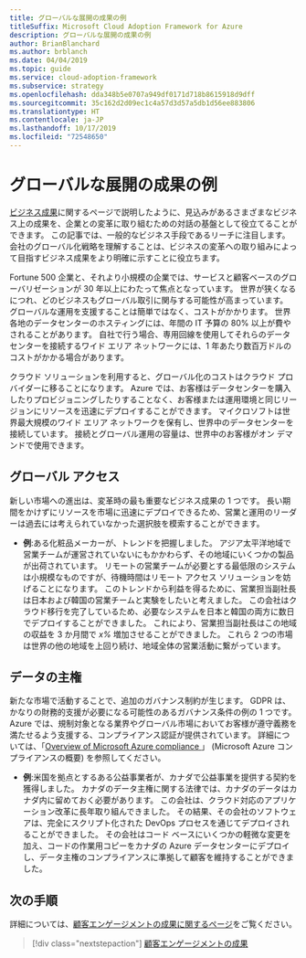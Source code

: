 ```yaml
---
title: グローバルな展開の成果の例
titleSuffix: Microsoft Cloud Adoption Framework for Azure
description: グローバルな展開の成果の例
author: BrianBlanchard
ms.author: brblanch
ms.date: 04/04/2019
ms.topic: guide
ms.service: cloud-adoption-framework
ms.subservice: strategy
ms.openlocfilehash: dda348b5e0707a949df0171d718b8615918d9dff
ms.sourcegitcommit: 35c162d2d09ec1c4a57d3d57a5db1d56ee883806
ms.translationtype: HT
ms.contentlocale: ja-JP
ms.lasthandoff: 10/17/2019
ms.locfileid: "72548650"
---
```

# <a name="examples-of-global-reach-outcomes"></a>グローバルな展開の成果の例

[ビジネス成果](./index.md)に関するページで説明したように、見込みがあるさまざまなビジネス上の成果を、企業との変革に取り組むための対話の基盤として役立てることができます。 この記事では、一般的なビジネス手段であるリーチに注目します。 会社のグローバル化戦略を理解することは、ビジネスの変革への取り組みによって目指すビジネス成果をより明確に示すことに役立ちます。

Fortune 500 企業と、それより小規模の企業では、サービスと顧客ベースのグローバリゼーションが 30 年以上にわたって焦点となっています。 世界が狭くなるにつれ、どのビジネスもグローバル取引に関与する可能性が高まっています。 グローバルな運用を支援することは簡単ではなく、コストがかかります。 世界各地のデータセンターのホスティングには、年間の IT 予算の 80% 以上が費やされることがあります。 自社で行う場合、専用回線を使用してそれらのデータセンターを接続するワイド エリア ネットワークには、1 年あたり数百万ドルのコストがかかる場合があります。

クラウド ソリューションを利用すると、グローバル化のコストはクラウド プロバイダーに移ることになります。 Azure では、お客様はデータセンターを購入したりプロビジョニングしたりすることなく、お客様または運用環境と同じリージョンにリソースを迅速にデプロイすることができます。 マイクロソフトは世界最大規模のワイド エリア ネットワークを保有し、世界中のデータセンターを接続しています。 接続とグローバル運用の容量は、世界中のお客様がオン デマンドで使用できます。

## <a name="global-access"></a>グローバル アクセス

新しい市場への進出は、変革時の最も重要なビジネス成果の 1 つです。 長い期間をかけずにリソースを市場に迅速にデプロイできるため、営業と運用のリーダーは過去には考えられていなかった選択肢を模索することができます。

- **例**:ある化粧品メーカーが、トレンドを把握しました。 アジア太平洋地域で営業チームが運営されていないにもかかわらず、その地域にいくつかの製品が出荷されています。 リモートの営業チームが必要とする最低限のシステムは小規模なものですが、待機時間はリモート アクセス ソリューションを妨げることになります。 このトレンドから利益を得るために、営業担当副社長は日本および韓国の営業チームと実験をしたいと考えました。 この会社はクラウド移行を完了しているため、必要なシステムを日本と韓国の両方に数日でデプロイすることができました。 これにより、営業担当副社長はこの地域の収益を 3 か月間で _x%_ 増加させることができました。 これら 2 つの市場は世界の他の地域を上回り続け、地域全体の営業活動に繋がっています。

## <a name="data-sovereignty"></a>データの主権

新たな市場で活動することで、追加のガバナンス制約が生じます。 GDPR は、かなりの財務的支援が必要になる可能性のあるガバナンス条件の例の 1 つです。 Azure では、規制対象となる業界やグローバル市場においてお客様が遵守義務を満たせるよう支援する、コンプライアンス認証が提供されています。 詳細については、「[Overview of Microsoft Azure compliance ](https://aka.ms/AzureCompliance)」 (Microsoft Azure コンプライアンスの概要) を参照してください。

- **例**:米国を拠点とするある公益事業者が、カナダで公益事業を提供する契約を獲得しました。 カナダのデータ主権に関する法律では、カナダのデータはカナダ内に留めておく必要があります。 この会社は、クラウド対応のアプリケーション改革に長年取り組んできました。 その結果、その会社のソフトウェアは、完全にスクリプト化された DevOps プロセスを通じてデプロイされることができました。 その会社はコード ベースにいくつかの軽微な変更を加え、コードの作業用コピーをカナダの Azure データセンターにデプロイし、データ主権のコンプライアンスに準拠して顧客を維持することができました。

## <a name="next-steps"></a>次の手順

詳細については、[顧客エンゲージメントの成果に関するページ](./engagement-outcomes.md)をご覧ください。

> [!div class="nextstepaction"]
> [顧客エンゲージメントの成果](./engagement-outcomes.md)
